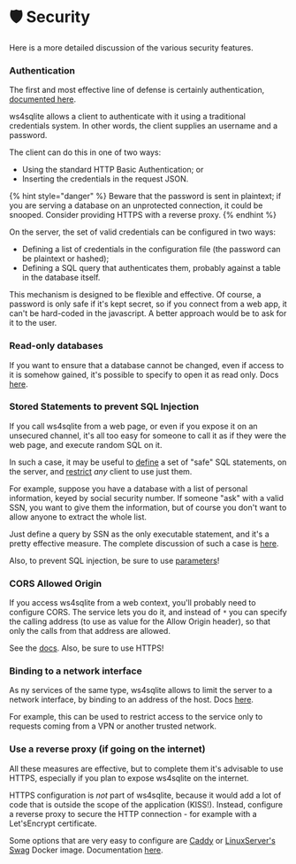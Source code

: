 # 🛡 Security

Here is a more detailed discussion of the various security features.

### Authentication

The first and most effective line of defense is certainly authentication, [documented here](documentation/authentication.md).

ws4sqlite allows a client to authenticate with it using a traditional credentials system. In other words, the client supplies an username and a password.

The client can do this in one of two ways:

* Using the standard HTTP Basic Authentication; or
* Inserting the credentials in the request JSON.

{% hint style="danger" %}
Beware that the password is sent in plaintext; if you are serving a database on an unprotected connection, it could be snooped. Consider providing HTTPS with a reverse proxy.
{% endhint %}

On the server, the set of valid credentials can be configured in two ways:

* Defining a list of credentials in the configuration file (the password can be plaintext or hashed);
* Defining a SQL query that authenticates them, probably against a table in the database itself.

This mechanism is designed to be flexible and effective. Of course, a password is only safe if it's kept secret, so if you connect from a web app, it can't be hard-coded in the javascript. A better approach would be to ask for it to the user.

### Read-only databases

If you want to ensure that a database cannot be changed, even if access to it is somehow gained, it's possible to specify to open it as read only. Docs [here](documentation/configuration-file.md#readonly).

### Stored Statements to prevent SQL Injection

If you call ws4sqlite from a web page, or even if you expose it on an unsecured channel, it's all too easy for someone to call it as if they were the web page, and execute random SQL on it.

In such a case, it may be useful to [define](documentation/stored-statements.md) a set of "safe" SQL statements, on the server, and [restrict](documentation/configuration-file.md#useonlystoredqueries) _any_ client to use just them.

For example, suppose you have a database with a list of personal information, keyed by social security number. If someone "ask" with a valid SSN, you want to give them the information, but of course you don't want to allow anyone to extract the whole list.

Just define a query by SSN as the only executable statement, and it's a pretty effective measure. The complete discussion of such a case is [here](documentation/stored-statements.md#limiting-the-server-to-executing-stored-queries).

Also, to prevent SQL injection, be sure to use [parameters](documentation/requests.md#parameter-values-for-the-query-statement)!

### CORS Allowed Origin

If you access ws4sqlite from a web context, you'll probably need to configure CORS. The service lets you do it, and instead of `*` you can specify the calling address (to use as value for the Allow Origin header), so that only the calls from that address are allowed.

See the [docs](documentation/configuration-file.md#corsorigin). Also, be sure to use HTTPS!

### Binding to a network interface

As ny services of the same type, ws4sqlite allows to limit the server to a network interface, by binding to an address of the host. Docs [here](documentation/running.md#bind-host).

For example, this can be used to restrict access to the service only to requests coming from a VPN or another trusted network.

### Use a reverse proxy (if going on the internet)

All these measures are effective, but to complete them it's advisable to use HTTPS, especially if you plan to expose ws4sqlite on the internet.

HTTPS configuration is _not_ part of ws4sqlite, because it would add a lot of code that is outside the scope of the application (KISS!). Instead, configure a reverse proxy to secure the HTTP connection - for example with a Let'sEncrypt certificate.

Some options that are very easy to configure are [Caddy](https://caddyserver.com) or [LinuxServer's Swag](https://docs.linuxserver.io/general/swag) Docker image. Documentation [here](integrations/reverse-proxy.md).

